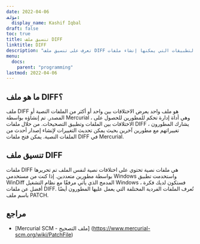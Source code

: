 ```yaml
---
date: 2022-04-06
مؤلف:
  display_name: Kashif Iqbal
draft: false
toc: true
title: تنسيق ملف DIFF
linktitle: DIFF
description: "تعرف على تنسيق ملف DIFF وواجهات برمجة التطبيقات التي يمكنها إنشاء ملفات DIFF وفتحها."
menu:
  docs:
    parent: "programming"
lastmod: 2022-04-06
---
```


## ما هو ملف DIFF؟

ملف DIFF هو ملف واحد يعرض الاختلافات بين واحد أو أكثر من الملفات النصية أو المصدر. تم إنشاؤه بواسطة Mercurial ، وهي أداة إدارة تحكم للمطورين للحصول على الاختلافات بين الملفات وتطبيق التصحيحات. من خلال ملفات DIFF ، يشارك المطورون تغييراتهم مع مطورين آخرين بحيث يمكن تحديث التغييرات لإنشاء إصدار أحدث من الملفات النصية. يمكن فتح ملفات DIFF في Mercurial.

## تنسيق ملف DIFF

ملفات DIFF هي ملفات نصية تحتوي على اختلافات نصية لنفس الملف تم تحريرها بواسطة مطورين متعددين. إذا كنت من مستخدمي Windows واستخدمت تطبيق WinDiff المدمج الذي يأتي مرفقًا مع نظام التشغيل Windows ، فستكون لديك فكرة أفضل عن ملفات DIFF. تُعرف الملفات الفردية المختلفة التي يعمل عليها المطورون أيضًا باسم ملف PATCH.

## مراجع ##

* [Mercurial SCM - ملف التصحيح] (https://www.mercurial-scm.org/wiki/PatchFile)

